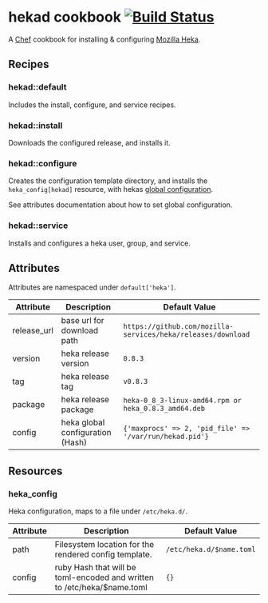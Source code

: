 # hekad cookbook [![Build Status](https://travis-ci.org/nathwill/chef-hekad.svg?branch=master)](https://travis-ci.org/nathwill/chef-hekad)

A [Chef][chef] cookbook for installing & configuring [Mozilla Heka][docs].

## Recipes

### hekad::default

Includes the install, configure, and service recipes.

### hekad::install

Downloads the configured release, and installs it.

### hekad::configure

Creates the configuration template directory, and installs the
`heka_config[hekad]` resource, with hekas [global configuration][gc].

See attributes documentation about how to set global configuration.

### hekad::service

Installs and configures a heka user, group, and service.

## Attributes

Attributes are namespaced under `default['heka']`.

<table>
  <thead>
    <tr>
      <th>Attribute</th>
      <th>Description</th>
      <th>Default Value</th>
    </tr>
  </thead>
  <tbody>
    <tr>
      <td>release_url</td>
      <td>
        base url for download path
      </td>
      <td><code>https://github.com/mozilla-services/heka/releases/download</code></td>
    </tr>
    <tr>
      <td>version</td>
      <td>
        heka release version
      </td>
      <td><code>0.8.3</code></td>
    </tr>
    <tr>
      <td>tag</td>
      <td>
        heka release tag
      </td>
      <td><code>v0.8.3</code></td>
    </tr>
    <tr>
      <td>package</td>
      <td>
        heka release package
      </td>
      <td><code>heka-0_8_3-linux-amd64.rpm or heka_0.8.3_amd64.deb</code></td>
    </tr>
    <tr>
      <td>config</td>
      <td>
        heka global configuration (Hash)
      </td>
      <td><code>{'maxprocs' => 2, 'pid_file' => '/var/run/hekad.pid'}</code></td>
    </tr>
  </tbody>
</table>

## Resources

### heka_config

Heka configuration, maps to a file under `/etc/heka.d/`.

<table>
  <thead>
    <tr>
      <th>Attribute</th>
      <th>Description</th>
      <th>Default Value</th>
    </tr>
  </thead>
  <tbody>
    <tr>
      <td>path</td>
      <td>
        Filesystem location for the rendered config template.
      </td>
      <td><code>/etc/heka.d/$name.toml</code></td>
    </tr>
    <tr>
      <td>config</td>
      <td>
        ruby Hash that will be toml-encoded and written to /etc/heka/$name.toml
      </td>
      <td><code>{}</code></td>
    </tr>
  </tbody>
</table>

[chef]: https://www.chef.io/
[docs]: http://hekad.readthedocs.org/
[gc]: http://hekad.readthedocs.org/en/latest/config/index.html#global-configuration-options
